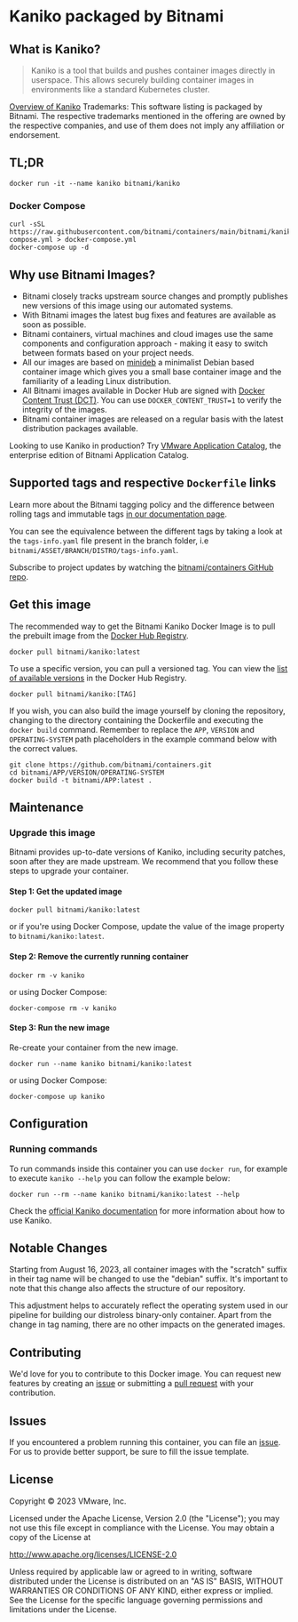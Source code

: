 # Kaniko packaged by Bitnami

## What is Kaniko?

> Kaniko is a tool that builds and pushes container images directly in userspace. This allows securely building container images in environments like a standard Kubernetes cluster.

[Overview of Kaniko](https://github.com/GoogleContainerTools/kaniko)
Trademarks: This software listing is packaged by Bitnami. The respective trademarks mentioned in the offering are owned by the respective companies, and use of them does not imply any affiliation or endorsement.

## TL;DR

```console
docker run -it --name kaniko bitnami/kaniko
```

### Docker Compose

```console
curl -sSL https://raw.githubusercontent.com/bitnami/containers/main/bitnami/kaniko/docker-compose.yml > docker-compose.yml
docker-compose up -d
```

## Why use Bitnami Images?

* Bitnami closely tracks upstream source changes and promptly publishes new versions of this image using our automated systems.
* With Bitnami images the latest bug fixes and features are available as soon as possible.
* Bitnami containers, virtual machines and cloud images use the same components and configuration approach - making it easy to switch between formats based on your project needs.
* All our images are based on [minideb](https://github.com/bitnami/minideb) a minimalist Debian based container image which gives you a small base container image and the familiarity of a leading Linux distribution.
* All Bitnami images available in Docker Hub are signed with [Docker Content Trust (DCT)](https://docs.docker.com/engine/security/trust/content_trust/). You can use `DOCKER_CONTENT_TRUST=1` to verify the integrity of the images.
* Bitnami container images are released on a regular basis with the latest distribution packages available.

Looking to use Kaniko in production? Try [VMware Application Catalog](https://bitnami.com/enterprise), the enterprise edition of Bitnami Application Catalog.

## Supported tags and respective `Dockerfile` links

Learn more about the Bitnami tagging policy and the difference between rolling tags and immutable tags [in our documentation page](https://docs.bitnami.com/tutorials/understand-rolling-tags-containers/).

You can see the equivalence between the different tags by taking a look at the `tags-info.yaml` file present in the branch folder, i.e `bitnami/ASSET/BRANCH/DISTRO/tags-info.yaml`.

Subscribe to project updates by watching the [bitnami/containers GitHub repo](https://github.com/bitnami/containers).

## Get this image

The recommended way to get the Bitnami Kaniko Docker Image is to pull the prebuilt image from the [Docker Hub Registry](https://hub.docker.com/r/bitnami/kaniko).

```console
docker pull bitnami/kaniko:latest
```

To use a specific version, you can pull a versioned tag. You can view the [list of available versions](https://hub.docker.com/r/bitnami/kaniko/tags/) in the Docker Hub Registry.

```console
docker pull bitnami/kaniko:[TAG]
```

If you wish, you can also build the image yourself by cloning the repository, changing to the directory containing the Dockerfile and executing the `docker build` command. Remember to replace the `APP`, `VERSION` and `OPERATING-SYSTEM` path placeholders in the example command below with the correct values.

```console
git clone https://github.com/bitnami/containers.git
cd bitnami/APP/VERSION/OPERATING-SYSTEM
docker build -t bitnami/APP:latest .
```

## Maintenance

### Upgrade this image

Bitnami provides up-to-date versions of Kaniko, including security patches, soon after they are made upstream. We recommend that you follow these steps to upgrade your container.

#### Step 1: Get the updated image

```console
docker pull bitnami/kaniko:latest
```

or if you're using Docker Compose, update the value of the image property to `bitnami/kaniko:latest`.

#### Step 2: Remove the currently running container

```console
docker rm -v kaniko
```

or using Docker Compose:

```console
docker-compose rm -v kaniko
```

#### Step 3: Run the new image

Re-create your container from the new image.

```console
docker run --name kaniko bitnami/kaniko:latest
```

or using Docker Compose:

```console
docker-compose up kaniko
```

## Configuration

### Running commands

To run commands inside this container you can use `docker run`, for example to execute `kaniko --help` you can follow the example below:

```console
docker run --rm --name kaniko bitnami/kaniko:latest --help
```

Check the [official Kaniko documentation](https://github.com/GoogleContainerTools/kanikodocs/) for more information about how to use Kaniko.

## Notable Changes

Starting from August 16, 2023, all container images with the "scratch" suffix in their tag name will be changed to use the "debian" suffix. It's important to note that this change also affects the structure of our repository.

This adjustment helps to accurately reflect the operating system used in our pipeline for building our distroless binary-only container. Apart from the change in tag naming, there are no other impacts on the generated images.

## Contributing

We'd love for you to contribute to this Docker image. You can request new features by creating an [issue](https://github.com/bitnami/containers/issues) or submitting a [pull request](https://github.com/bitnami/containers/pulls) with your contribution.

## Issues

If you encountered a problem running this container, you can file an [issue](https://github.com/bitnami/containers/issues/new/choose). For us to provide better support, be sure to fill the issue template.

## License

Copyright &copy; 2023 VMware, Inc.

Licensed under the Apache License, Version 2.0 (the "License");
you may not use this file except in compliance with the License.
You may obtain a copy of the License at

<http://www.apache.org/licenses/LICENSE-2.0>

Unless required by applicable law or agreed to in writing, software
distributed under the License is distributed on an "AS IS" BASIS,
WITHOUT WARRANTIES OR CONDITIONS OF ANY KIND, either express or implied.
See the License for the specific language governing permissions and
limitations under the License.
